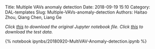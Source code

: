 Title: Multiple VAVs anomaly detection
Date: 2018-09-19 15:10
Category: DAL-templates
Slug: Multiple-VAVs-anomaly-detection
Authors: Haitao Zhou, Qiang Chen, Liang Ge

*Click [this]({filename}/ipynbs/20180920-MultiVAV-Anomaly-detection.ipynb) to download the original Jupyter notebook file.*
*Click [this]({filename}/ipynbs/features_vav_all.csv) to download the test data.*

{% notebook ipynbs/20180920-MultiVAV-Anomaly-detection.ipynb %}